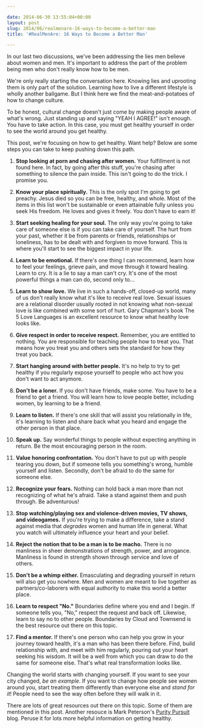 ```yaml
---

date: 2014-06-30 13:55:04+00:00
layout: post
slug: 2014/06/realmenare-16-ways-to-become-a-better-man
title: '#RealMenAre: 16 Ways to Become a Better Man'

---
```


In our last two discussions, we've been addressing the lies men believe about women and men. It's important to address the part of the problem being men who don't really know how to be men.





We're only really starting the conversation here. Knowing lies and uprooting them is only part of the solution. Learning how to live a different lifestyle is wholly another ballgame. But I think here we find the meat-and-potatoes of how to change culture.





To be honest, cultural change doesn't just come by making people aware of what's wrong. Just standing up and saying "YEAH I AGREE!" isn't enough. You have to take action. In this case, you must get healthy yourself in order to see the world around you get healthy.





This post, we're focusing on how to get healthy. Want help? Below are some steps you can take to keep pushing down this path.







  1. **Stop looking at porn and chasing after women.** Your fulfillment is not found here. In fact, by going after this stuff, you're chasing after something to silence the pain inside. This isn't going to do the trick. I promise you.


  2. **Know your place spiritually.** This is the only spot I'm going to get preachy. Jesus died so you can be free, healthy, and whole. Most of the items in this list won't be sustainable or even attainable fully unless you seek His freedom. He loves and gives it freely. You don't have to earn it!


  3. **Start seeking healing for your soul.** The only way you're going to take care of someone else is if you can take care of yourself. The hurt from your past, whether it be from parents or friends, relationships or loneliness, has to be dealt with and forgiven to move forward. This is where you'll start to see the biggest impact in your life.


  4. **Learn to be emotional.** If there's one thing I can recommend, learn how to feel your feelings, grieve pain, and move through it toward healing. Learn to cry. It is a lie to say a man can't cry. It's one of the most powerful things a man can do, second only to...


  5. **Learn to show love.** We live in such a hands-off, closed-up world, many of us don't really know what it's like to receive real love. Sexual issues are a relational disorder usually rooted in not knowing what non-sexual love is like combined with some sort of hurt. Gary Chapman's book The 5 Love Languages is an excellent resource to know what healthy love looks like.


  6. **Give respect in order to receive respect.** Remember, you are entitled to nothing. You are responsible for teaching people how to treat you. That means how you treat you and others sets the standard for how they treat you back.


  7. **Start hanging around with better people.** It's no help to try to get healthy if you regularly expose yourself to people who act how you don't want to act anymore.


  8. **Don't be a loner.** If you don't have friends, make some. You have to be a friend to get a friend. You will learn how to love people better, including women, by learning to be a friend.


  9. **Learn to listen.** If there's one skill that will assist you relationally in life, it's learning to listen and share back what you heard and engage the other person in that place.


  10. **Speak up.** Say wonderful things to people without expecting anything in return. Be the most encouraging person in the room.


  11. **Value honoring confrontation.** You don't have to put up with people tearing you down, but if someone tells you something's wrong, humble yourself and listen. Secondly, don't be afraid to do the same for someone else.


  12. **Recognize your fears.** Nothing can hold back a man more than not recognizing of what he's afraid. Take a stand against them and push through. Be adventurous!


  13. **Stop watching/playing sex and violence-driven movies, TV shows, and videogames.** If you're trying to make a difference, take a stand against media that _degrades_ women and human life in general. What you watch will ultimately influence your heart and your belief.


  14. **Reject the notion that to be a man is to be macho.** There is no manliness in sheer demonstrations of strength, power, and arrogance. Manliness is found in strength shown through service and love of others.


  15. **Don't be a whimp either.** Emasculating and degrading yourself in return will also get you nowhere. Men and women are meant to live together as partners/co-laborers with equal authority to make this world a better place.


  16. **Learn to respect "No."** Boundaries define where you end and I begin. If someone tells you, "No," respect the request and back off. Likewise, learn to say no to other people. Boundaries by Cloud and Townsend is the best resource out there on this topic.


  17. **Find a mentor.** If there's one person who can help you grow in your journey toward health, it's a man who has been there before. Find, build relationship with, and meet with him regularly, pouring out your heart seeking his wisdom. It will be a well from which you can draw to do the same for someone else. That's what real transformation looks like.





Changing the world starts with changing yourself. If you want to see your city changed, _be an example_. If you want to change how people see women around you, start treating them differently than everyone else and _stand for it_! People need to see the way often before they will walk in it.





There are lots of great resources out there on this topic. Some of them are mentioned in this post. Another resouce is Mark Peterson's [Purity Pursuit](http://puritypursuit.com) blog. Peruse it for lots more helpful information on getting healthy.
